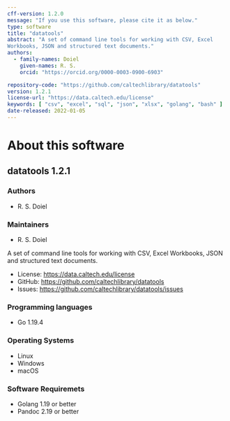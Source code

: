 ```yaml
---
cff-version: 1.2.0
message: "If you use this software, please cite it as below."
type: software
title: "datatools"
abstract: "A set of command line tools for working with CSV, Excel
Workbooks, JSON and structured text documents."
authors:
  - family-names: Doiel
    given-names: R. S.
    orcid: "https://orcid.org/0000-0003-0900-6903"

repository-code: "https://github.com/caltechlibrary/datatools"
version: 1.2.1
license-url: "https://data.caltech.edu/license"
keywords: [ "csv", "excel", "sql", "json", "xlsx", "golang", "bash" ]
date-released: 2022-01-05
---
```


About this software
===================

## datatools 1.2.1

### Authors

- R. S. Doiel


### Maintainers

- R. S. Doiel

A set of command line tools for working with CSV, Excel Workbooks, JSON
and structured text documents.

- License: https://data.caltech.edu/license
- GitHub: https://github.com/caltechlibrary/datatools
- Issues: https://github.com/caltechlibrary/datatools/issues


### Programming languages

- Go 1.19.4

### Operating Systems

- Linux
- Windows
- macOS

### Software Requiremets

- Golang 1.19 or better
- Pandoc 2.19 or better
